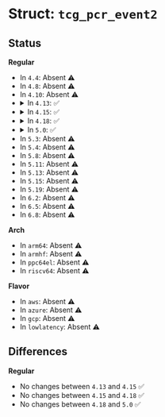 # Struct: <code>tcg_pcr_event2</code>

## Status
<b>Regular</b>
<ul>
<li>
In <code>4.4</code>: Absent ⚠️
</li>
<li>
In <code>4.8</code>: Absent ⚠️
</li>
<li>
In <code>4.10</code>: Absent ⚠️
</li>
<li>
<details>
<summary>In <code>4.13</code>: ✅</summary>

```c
struct tcg_pcr_event2 {
    u32 pcr_idx;
    u32 event_type;
    u32 count;
    struct tpm2_digest digests[3];
    struct tcg_event_field event;
};
```
</details>
</li>
<li>
<details>
<summary>In <code>4.15</code>: ✅</summary>

```c
struct tcg_pcr_event2 {
    u32 pcr_idx;
    u32 event_type;
    u32 count;
    struct tpm2_digest digests[3];
    struct tcg_event_field event;
};
```
</details>
</li>
<li>
<details>
<summary>In <code>4.18</code>: ✅</summary>

```c
struct tcg_pcr_event2 {
    u32 pcr_idx;
    u32 event_type;
    u32 count;
    struct tpm2_digest digests[3];
    struct tcg_event_field event;
};
```
</details>
</li>
<li>
<details>
<summary>In <code>5.0</code>: ✅</summary>

```c
struct tcg_pcr_event2 {
    u32 pcr_idx;
    u32 event_type;
    u32 count;
    struct tpm2_digest digests[3];
    struct tcg_event_field event;
};
```
</details>
</li>
<li>
In <code>5.3</code>: Absent ⚠️
</li>
<li>
In <code>5.4</code>: Absent ⚠️
</li>
<li>
In <code>5.8</code>: Absent ⚠️
</li>
<li>
In <code>5.11</code>: Absent ⚠️
</li>
<li>
In <code>5.13</code>: Absent ⚠️
</li>
<li>
In <code>5.15</code>: Absent ⚠️
</li>
<li>
In <code>5.19</code>: Absent ⚠️
</li>
<li>
In <code>6.2</code>: Absent ⚠️
</li>
<li>
In <code>6.5</code>: Absent ⚠️
</li>
<li>
In <code>6.8</code>: Absent ⚠️
</li>
</ul>
<b>Arch</b>
<ul>
<li>
In <code>arm64</code>: Absent ⚠️
</li>
<li>
In <code>armhf</code>: Absent ⚠️
</li>
<li>
In <code>ppc64el</code>: Absent ⚠️
</li>
<li>
In <code>riscv64</code>: Absent ⚠️
</li>
</ul>
<b>Flavor</b>
<ul>
<li>
In <code>aws</code>: Absent ⚠️
</li>
<li>
In <code>azure</code>: Absent ⚠️
</li>
<li>
In <code>gcp</code>: Absent ⚠️
</li>
<li>
In <code>lowlatency</code>: Absent ⚠️
</li>
</ul>

## Differences
<b>Regular</b>
<ul>
<li>
No changes between <code>4.13</code> and <code>4.15</code> ✅
</li>
<li>
No changes between <code>4.15</code> and <code>4.18</code> ✅
</li>
<li>
No changes between <code>4.18</code> and <code>5.0</code> ✅
</li>
</ul>

